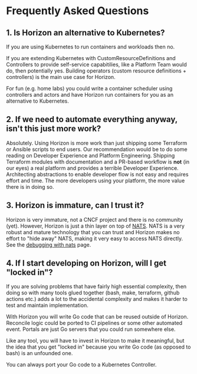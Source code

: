 # Frequently Asked Questions

## 1. Is Horizon an alternative to Kubernetes?

If you are using Kubernetes to run containers and workloads then no.

If you are extending Kubernetes with CustomResourceDefinitions and Controllers to provide self-service capabitilies, like a Platform Team would do, then potentially yes.
Building operators (custom resource definitions + controllers) is the main use case for Horizon.

For fun (e.g. home labs) you could write a container scheduler using controllers and actors and have Horizon run containers for you as an alternative to Kubernetes.

## 2. If we need to automate everything anyway, isn't this just more work?

Absolutely. Using Horizon is more work than just shipping some Terraform or Ansible scripts to end users.
Our recommendation would be to do some reading on Developer Experience and Platform Engineering.
Shipping Terraform modules with documentation and a PR-based workflow is **not** (in our eyes) a real platform and provides a terrible Developer Experience.
Architecting abstractions to enable developer flow is not easy and requires effort and time.
The more developers using your platform, the more value there is in doing so.

## 3. Horizon is immature, can I trust it?

Horizon is very immature, not a CNCF project and there is no community (yet).
However, Horizon is just a thin layer on top of [NATS](https://nats.io/).
NATS is a very robust and mature technology that you can trust and Horizon makes no effort to "hide away" NATS, making it very easy to access NATS directly.
See the [debugging with nats](./debugging_nats.md) page.

## 4. If I start developing on Horizon, will I get "locked in"?

If you are solving problems that have fairly high essential complexity, then doing so with many tools glued together (bash, make, terraform, github actions etc.) adds a lot to the accidental complexity and makes it harder to test and maintain implementation.

With Horizon you will write Go code that can be reused outside of Horizon.
Reconcile logic could be ported to CI pipelines or some other automated event.
Portals are just Go servers that you could run somewhere else.

Like any tool, you will have to invest in Horizon to make it meaningful, but the idea that you get "locked in" because you write Go code (as opposed to bash) is an unfounded one.

You can always port your Go code to a Kubernetes Controller.
